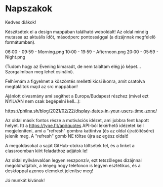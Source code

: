 # Napszakok
Kedves diákok!

Készítsétek el a design mappában található weboldalt!
Az oldal mindig mutassa az aktuális időt, másodperc pontossággal (a dizájnnak megfelelő formátumban).

06:00 - 09:59 - Morning.png
10:00 - 19:59 - Afternoon.png
20:00 - 05:59 - Night.png

(Tudom hogy az Evening kimaradt, de nem találtam elég jó képet... Szorgalmiban meg lehet csinálni).

Felhívnám a figyelmet a köszöntés melletti kicsi ikonra, amit csatolva megtaláltok majd az src mappában!

Ajánlott olvasmány ami segíthet a Europe/Budapest részhez (mivel ezt NYILVÁN nem csak begépelni kell...):

https://philna.sh/blog/2021/02/22/display-dates-in-your-users-time-zone/

Az oldal másik fontos része a motivációs idézet, ami jobbra fent kapott helyet.
Itt a https://type.fit/api/quotes API-ból lekérhető idézetet kell megjeleníteni, ami a "refresh" gombra kattintva (és az oldal újratöltésére) jelenik meg. A "refresh" gomb NE töltse újra az egész oldalt!

A megoldásokat a saját GitHub-otokra töltsétek fel, és a linket a classroomban kiírt feladathoz adjátok le!

Az oldal nyilvánvalóan legyen reszponzív, ezt tetszőleges dizájnnal megoldhatjátok, a lényeg hogy telefonon is legyen esztétikus, és a desktoppal azonos elemeket jelenítse meg!

Jó munkát kívánok!
